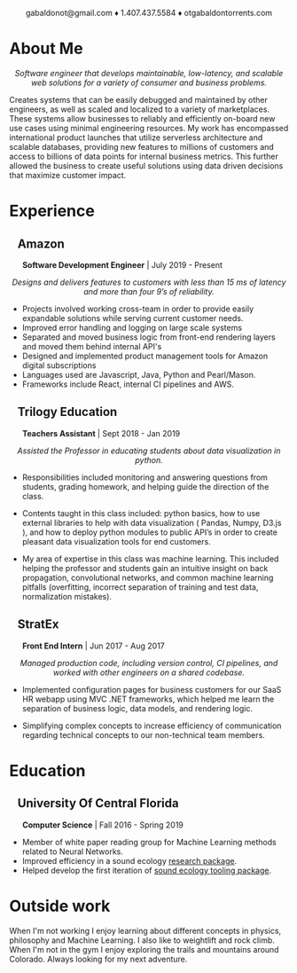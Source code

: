 
<p align="center">gabaldonot@gmail.com ♦ 1.407.437.5584 ♦ otgabaldontorrents.com</p>
  
# About Me

<p align="center">
  <i>Software engineer that develops maintainable, low-latency, and scalable web solutions for a variety of consumer and business problems.</i>
</p>

Creates systems that can be easily debugged and maintained by other engineers, as well as scaled and localized to a variety of marketplaces. These systems allow businesses to reliably and efficiently on-board new use cases using minimal engineering resources. My work has encompassed international product launches that utilize serverless architecture and scalable databases, providing new features to millions of customers and access to billions of data points for internal business metrics. This further allowed the business to create useful solutions using data driven decisions that maximize customer impact.

# Experience

## &nbsp;&nbsp; **Amazon**
 &nbsp;&nbsp;&nbsp;&nbsp;&nbsp; **Software Development Engineer** | July 2019 - Present 
<p align="center">
  <i>Designs and delivers features to customers with less than 15 ms of latency and more than four 9’s of reliability.</i>
</p>

* Projects  involved working cross-team in order to provide easily expandable solutions while serving current customer needs.
* Improved error handling and logging on large scale systems
* Separated and moved business logic from front-end rendering layers and moved them behind internal API's
* Designed and implemented product management  tools for Amazon digital subscriptions
* Languages used are Javascript, Java, Python and Pearl/Mason.
* Frameworks include React, internal CI pipelines and AWS.

## &nbsp;&nbsp; **Trilogy Education**
 &nbsp;&nbsp;&nbsp;&nbsp;&nbsp; **Teachers Assistant** | Sept 2018 - Jan 2019 
 
<p align="center">
  <i>Assisted the Professor in educating students about data visualization in python.</i>
</p>

* Responsibilities included monitoring and answering questions from students, grading homework, and helping guide the direction of the class.

* Contents taught in this class included: python basics, how to use external libraries to help with data visualization ( Pandas, Numpy, D3.js ), and how to deploy python modules to public API’s in order to create pleasant data visualization tools for end customers.

* My area of expertise in this class was machine learning. This included helping the professor and students gain an intuitive insight on back propagation, convolutional networks, and common machine learning pitfalls (overfitting, incorrect separation of training and test data, normalization mistakes).

## &nbsp;&nbsp; **StratEx**
 &nbsp;&nbsp;&nbsp;&nbsp;&nbsp; **Front End Intern** | Jun 2017 - Aug 2017

<p align="center">
  <i>Managed production code, including version control, CI pipelines, and worked with other engineers on a shared codebase.</i>
</p>

* Implemented configuration pages for business customers for our SaaS HR webapp using MVC .NET frameworks, which helped me learn the separation of business logic, data models, and rendering logic.

* Simplifying complex concepts to increase efficiency of communication regarding technical concepts to our non-technical team members.


# Education

## &nbsp;&nbsp; **University Of Central Florida**
 &nbsp;&nbsp;&nbsp;&nbsp;&nbsp; **Computer Science** | Fall 2016 - Spring 2019
 
 * Member of white paper reading group for Machine Learning methods related to Neural Networks.
 * Improved efficiency in a sound ecology [research package](https://github.com/OtGabaldon/soundecology).
 * Helped develop the first iteration of [sound ecology tooling package](https://github.com/jonathanbeever/mangrove).

# Outside work

When I'm not working I enjoy learning about different concepts in physics, philosophy and Machine Learning. I also like to weightlift and rock climb. When I'm not in the gym I enjoy exploring the trails and mountains around Colorado. Always looking for my next adventure.


